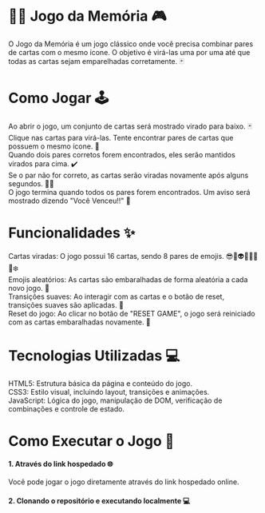 # 🧠💡 Jogo da Memória 🎮
O Jogo da Memória é um jogo clássico onde você precisa combinar pares de cartas com o mesmo ícone. O objetivo é virá-las uma por uma até que todas as cartas sejam emparelhadas corretamente. 🃏

# Como Jogar 🕹️
Ao abrir o jogo, um conjunto de cartas será mostrado virado para baixo. 🃏  
Clique nas cartas para virá-las. Tente encontrar pares de cartas que possuem o mesmo ícone. 🔄   
Quando dois pares corretos forem encontrados, eles serão mantidos virados para cima. ✔️  
Se o par não for correto, as cartas serão viradas novamente após alguns segundos. 🔄❌  
O jogo termina quando todos os pares forem encontrados. Um aviso será mostrado dizendo "Você Venceu!!" 🎉
# Funcionalidades ✨
Cartas viradas: O jogo possui 16 cartas, sendo 8 pares de emojis. 😎🤠👽🤖👾🐧🔥❄️  
Emojis aleatórios: As cartas são embaralhadas de forma aleatória a cada novo jogo. 🎲  
Transições suaves: Ao interagir com as cartas e o botão de reset, transições suaves são aplicadas. 🌟  
Reset do jogo: Ao clicar no botão de "RESET GAME", o jogo será reiniciado com as cartas embaralhadas novamente. 🔄
# Tecnologias Utilizadas 💻
HTML5: Estrutura básica da página e conteúdo do jogo.  
CSS3: Estilo visual, incluindo layout, transições e animações.  
JavaScript: Lógica do jogo, manipulação de DOM, verificação de combinações e controle de estado.
# Como Executar o Jogo 🚀

#### 1. Através do link hospedado 🌐
Você pode jogar o jogo diretamente através do link hospedado online. 

#### 2. Clonando o repositório e executando localmente 💻
